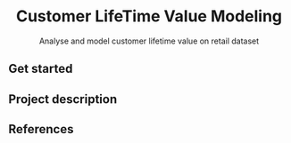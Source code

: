 <h1 align="center">
    Customer LifeTime Value Modeling
</br>
</h1>

<p align="center">
    Analyse and model customer lifetime value on retail dataset 
</p>


## Get started


## Project description


## References
